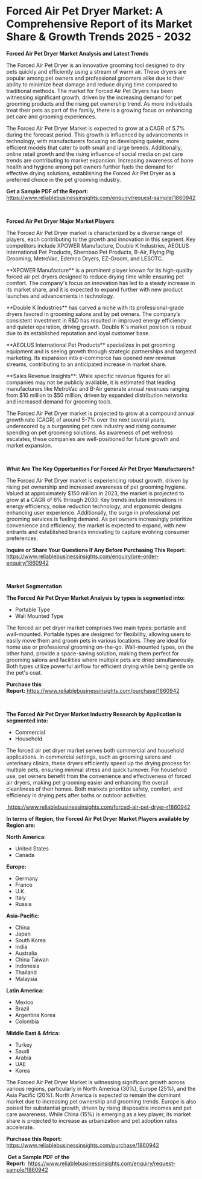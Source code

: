 <p><h1>Forced Air Pet Dryer Market: A Comprehensive Report of its Market Share & Growth Trends 2025 - 2032</h1></p><p><strong>Forced Air Pet Dryer Market Analysis and Latest Trends</strong></p>
<p><p>The Forced Air Pet Dryer is an innovative grooming tool designed to dry pets quickly and efficiently using a stream of warm air. These dryers are popular among pet owners and professional groomers alike due to their ability to minimize heat damage and reduce drying time compared to traditional methods. The market for Forced Air Pet Dryers has been witnessing significant growth, driven by the increasing demand for pet grooming products and the rising pet ownership trend. As more individuals treat their pets as part of the family, there is a growing focus on enhancing pet care and grooming experiences.</p><p>The Forced Air Pet Dryer Market is expected to grow at a CAGR of 5.7% during the forecast period. This growth is influenced by advancements in technology, with manufacturers focusing on developing quieter, more efficient models that cater to both small and large breeds. Additionally, online retail growth and the rising influence of social media on pet care trends are contributing to market expansion. Increasing awareness of bone health and hygiene among pet owners further fuels the demand for effective drying solutions, establishing the Forced Air Pet Dryer as a preferred choice in the pet grooming industry.</p></p>
<p><strong>Get a Sample PDF of the Report:&nbsp;</strong> <a href="https://www.reliablebusinessinsights.com/enquiry/request-sample/1860942?utm_campaign=3182&utm_medium=2&utm_source=Github&utm_content=ia&utm_term=16042025&utm_id=forced-air-pet-dryer">https://www.reliablebusinessinsights.com/enquiry/request-sample/1860942</a></p>
<p>&nbsp;</p>
<p><strong>Forced Air Pet Dryer Major Market Players</strong></p>
<p><p>The Forced Air Pet Dryer market is characterized by a diverse range of players, each contributing to the growth and innovation in this segment. Key competitors include XPOWER Manufacture, Double K Industries, AEOLUS International Pet Products, Shernbao Pet Products, B-Air, Flying Pig Grooming, MetroVac, Edemco Dryers, EZ-Groom, and LESOTC.</p><p>**XPOWER Manufacture** is a prominent player known for its high-quality forced air pet dryers designed to reduce drying time while ensuring pet comfort. The company's focus on innovation has led to a steady increase in its market share, and it is expected to expand further with new product launches and advancements in technology.</p><p>**Double K Industries** has carved a niche with its professional-grade dryers favored in grooming salons and by pet owners. The company’s consistent investment in R&D has resulted in improved energy efficiency and quieter operation, driving growth. Double K's market position is robust due to its established reputation and loyal customer base.</p><p>**AEOLUS International Pet Products** specializes in pet grooming equipment and is seeing growth through strategic partnerships and targeted marketing. Its expansion into e-commerce has opened new revenue streams, contributing to an anticipated increase in market share.</p><p>**Sales Revenue Insights**: While specific revenue figures for all companies may not be publicly available, it is estimated that leading manufacturers like MetroVac and B-Air generate annual revenues ranging from $10 million to $50 million, driven by expanded distribution networks and increased demand for grooming tools.</p><p>The Forced Air Pet Dryer market is projected to grow at a compound annual growth rate (CAGR) of around 5-7% over the next several years, underscored by a burgeoning pet care industry and rising consumer spending on pet grooming solutions. As awareness of pet wellness escalates, these companies are well-positioned for future growth and market expansion.</p></p>
<p>&nbsp;</p>
<p><strong>What Are The Key Opportunities For Forced Air Pet Dryer Manufacturers?</strong></p>
<p><p>The Forced Air Pet Dryer market is experiencing robust growth, driven by rising pet ownership and increased awareness of pet grooming hygiene. Valued at approximately $150 million in 2023, the market is projected to grow at a CAGR of 6% through 2030. Key trends include innovations in energy efficiency, noise reduction technology, and ergonomic designs enhancing user experience. Additionally, the surge in professional pet grooming services is fueling demand. As pet owners increasingly prioritize convenience and efficiency, the market is expected to expand, with new entrants and established brands innovating to capture evolving consumer preferences.</p></p>
<p><strong>Inquire or Share Your Questions If Any Before Purchasing This Report:</strong> <a href="https://www.reliablebusinessinsights.com/enquiry/pre-order-enquiry/1860942?utm_campaign=3182&utm_medium=2&utm_source=Github&utm_content=ia&utm_term=16042025&utm_id=forced-air-pet-dryer">https://www.reliablebusinessinsights.com/enquiry/pre-order-enquiry/1860942</a></p>
<p>&nbsp;</p>
<p><strong>Market Segmentation</strong></p>
<p><strong>The Forced Air Pet Dryer Market Analysis by types is segmented into:</strong></p>
<p><ul><li>Portable Type</li><li>Wall Mounted Type</li></ul></p>
<p><p>The forced air pet dryer market comprises two main types: portable and wall-mounted. Portable types are designed for flexibility, allowing users to easily move them and groom pets in various locations. They are ideal for home use or professional grooming on-the-go. Wall-mounted types, on the other hand, provide a space-saving solution, making them perfect for grooming salons and facilities where multiple pets are dried simultaneously. Both types utilize powerful airflow for efficient drying while being gentle on the pet's coat.</p></p>
<p><strong>Purchase this Report:&nbsp;</strong><a href="https://www.reliablebusinessinsights.com/purchase/1860942?utm_campaign=3182&utm_medium=2&utm_source=Github&utm_content=ia&utm_term=16042025&utm_id=forced-air-pet-dryer">https://www.reliablebusinessinsights.com/purchase/1860942</a></p>
<p>&nbsp;</p>
<p><strong>The Forced Air Pet Dryer Market Industry Research by Application is segmented into:</strong></p>
<p><ul><li>Commercial</li><li>Household</li></ul></p>
<p><p>The forced air pet dryer market serves both commercial and household applications. In commercial settings, such as grooming salons and veterinary clinics, these dryers efficiently speed up the drying process for multiple pets, ensuring minimal stress and quick turnover. For household use, pet owners benefit from the convenience and effectiveness of forced air dryers, making pet grooming easier and enhancing the overall cleanliness of their homes. Both markets prioritize safety, comfort, and efficiency in drying pets after baths or outdoor activities.</p></p>
<p><a href="https://www.reliablebusinessinsights.com/forced-air-pet-dryer-r1860942?utm_campaign=3182&utm_medium=2&utm_source=Github&utm_content=ia&utm_term=16042025&utm_id=forced-air-pet-dryer">&nbsp;https://www.reliablebusinessinsights.com/forced-air-pet-dryer-r1860942</a></p>
<p><strong>In terms of Region, the Forced Air Pet Dryer Market Players available by Region are:</strong></p>
<p>
    <p> <strong> North America: </strong>
        <ul>
            <li>United States</li>
            <li>Canada</li>
        </ul>
        </p> 
    <p> <strong> Europe: </strong>
        <ul>
            <li>Germany</li>
            <li>France</li>
            <li>U.K.</li>
            <li>Italy</li>
            <li>Russia</li>
        </ul>
        </p> 
    <p> <strong> Asia-Pacific: </strong>
        <ul>
            <li>China</li>
            <li>Japan</li>
            <li>South Korea</li>
            <li>India</li>
            <li>Australia</li>
            <li>China Taiwan</li>
            <li>Indonesia</li>
            <li>Thailand</li>
            <li>Malaysia</li>
        </ul>
        </p> 
    <p> <strong> Latin America: </strong>
        <ul>
            <li>Mexico</li>
            <li>Brazil</li>
            <li>Argentina Korea</li>
            <li>Colombia</li>
        </ul>
        </p> 
    <p> <strong> Middle East & Africa: </strong>
        <ul>
            <li>Turkey</li>
            <li>Saudi</li>
            <li>Arabia</li>
            <li>UAE</li>
            <li>Korea</li>
        </ul>
    </p>
    </p>
<p><p>The Forced Air Pet Dryer Market is witnessing significant growth across various regions, particularly in North America (30%), Europe (25%), and the Asia Pacific (20%). North America is expected to remain the dominant market due to increasing pet ownership and grooming trends. Europe is also poised for substantial growth, driven by rising disposable incomes and pet care awareness. While China (15%) is emerging as a key player, its market share is projected to increase as urbanization and pet adoption rates accelerate.</p></p>
<p><strong>Purchase this Report: </strong><a href="https://www.reliablebusinessinsights.com/purchase/1860942?utm_campaign=3182&utm_medium=2&utm_source=Github&utm_content=ia&utm_term=16042025&utm_id=forced-air-pet-dryer">https://www.reliablebusinessinsights.com/purchase/1860942</a></p>
<p>&nbsp;<strong>Get a Sample PDF of the Report:&nbsp;&nbsp;</strong><a href="https://www.reliablebusinessinsights.com/enquiry/request-sample/1860942?utm_campaign=3182&utm_medium=2&utm_source=Github&utm_content=ia&utm_term=16042025&utm_id=forced-air-pet-dryer">https://www.reliablebusinessinsights.com/enquiry/request-sample/1860942</a></p>
<p><strong></strong></p>
<p><p></p><p></p><p></p></p>